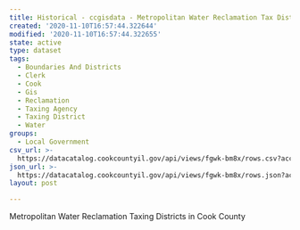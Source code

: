 ```yaml
---
title: Historical - ccgisdata - Metropolitan Water Reclamation Tax Dist 2016
created: '2020-11-10T16:57:44.322644'
modified: '2020-11-10T16:57:44.322655'
state: active
type: dataset
tags:
  - Boundaries And Districts
  - Clerk
  - Cook
  - Gis
  - Reclamation
  - Taxing Agency
  - Taxing District
  - Water
groups:
  - Local Government
csv_url: >-
  https://datacatalog.cookcountyil.gov/api/views/fgwk-bm8x/rows.csv?accessType=DOWNLOAD
json_url: >-
  https://datacatalog.cookcountyil.gov/api/views/fgwk-bm8x/rows.json?accessType=DOWNLOAD
layout: post

---
```

Metropolitan Water Reclamation Taxing Districts in Cook County
